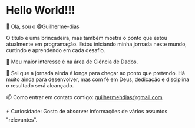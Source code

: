 
# Hello World!!!


👋 Olá, sou o @Guilherme-dias

O título é uma brincadeira, mas também mostra o ponto que estou atualmente em programação. Estou iniciando minha jornada neste mundo, curtindo e aprendendo em cada desafio. 

👀 Meu maior interesse é na área de Ciência de Dados.


🌱 Sei que a jornada ainda é longa para chegar ao ponto que pretendo. Há muito ainda para desenvolver, mas com fé em Deus, dedicação e disciplina o resultado será alcançado.

📫 Como entrar em contato comigo: guilhermehdias@gmail.com

⚡ Curiosidade: Gosto de absorver informações de vários assuntos "relevantes".